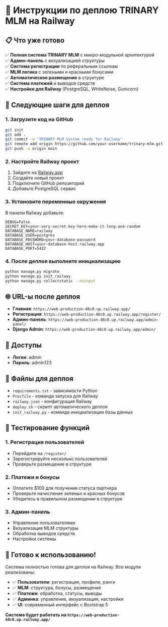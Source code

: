 # 🚀 Инструкции по деплою TRINARY MLM на Railway

## 📋 Что уже готово

✅ **Полная система TRINARY MLM** с микро-модульной архитектурой  
✅ **Админ-панель** с визуализацией структуры  
✅ **Система регистрации** по реферальным ссылкам  
✅ **MLM логика** с зелеными и красными бонусами  
✅ **Автоматическое размещение** в структуре  
✅ **Система платежей** и выводов средств  
✅ **Настройки для Railway** (PostgreSQL, WhiteNoise, Gunicorn)  

## 🎯 Следующие шаги для деплоя

### 1. Загрузите код на GitHub
```bash
git init
git add .
git commit -m "TRINARY MLM System ready for Railway"
git remote add origin https://github.com/your-username/trinary-mlm.git
git push -u origin main
```

### 2. Настройте Railway проект
1. Зайдите на [Railway.app](https://railway.app)
2. Создайте новый проект
3. Подключите GitHub репозиторий
4. Добавьте PostgreSQL сервис

### 3. Установите переменные окружения
В панели Railway добавьте:

```
DEBUG=False
SECRET_KEY=your-very-secret-key-here-make-it-long-and-random
DATABASE_NAME=railway
DATABASE_USER=postgres
DATABASE_PASSWORD=your-database-password
DATABASE_HOST=your-database-host.railway.app
DATABASE_PORT=5432
```

### 4. После деплоя выполните инициализацию
```bash
python manage.py migrate
python manage.py init_railway
python manage.py collectstatic --noinput
```

## 🌐 URL-ы после деплоя

- **Главная**: `https://web-production-48c0.up.railway.app/`
- **Регистрация**: `https://web-production-48c0.up.railway.app/register/`
- **Админ-панель**: `https://web-production-48c0.up.railway.app/admin-panel/`
- **Django Admin**: `https://web-production-48c0.up.railway.app/admin/`

## 👤 Доступы

- **Логин**: admin
- **Пароль**: admin123

## 🔧 Файлы для деплоя

- `requirements.txt` - зависимости Python
- `Procfile` - команда запуска для Railway
- `railway.json` - конфигурация Railway
- `deploy.sh` - скрипт автоматического деплоя
- `init_railway.py` - команда инициализации базы данных

## 📱 Тестирование функций

### 1. Регистрация пользователей
- Перейдите на `/register/`
- Зарегистрируйте несколько пользователей
- Проверьте размещение в структуре

### 2. Платежи и бонусы
- Оплатите $100 для получения статуса партнера
- Проверьте начисление зеленых и красных бонусов
- Убедитесь в правильном размещении в структуре

### 3. Админ-панель
- Управление пользователями
- Визуализация MLM структуры
- Обработка выводов средств
- Настройки системы

## 🎉 Готово к использованию!

Система полностью готова для деплоя на Railway. Все модули реализованы:

- ✅ **Пользователи**: регистрация, профили, ранги
- ✅ **MLM**: структура, бонусы, размещение
- ✅ **Платежи**: обработка, статусы, выводы
- ✅ **Админка**: управление, визуализация, настройки
- ✅ **UI**: современный интерфейс с Bootstrap 5

**Система будет работать на `https://web-production-48c0.up.railway.app/`**
